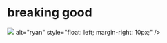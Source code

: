 # breaking good

[<img src="https://cdn.discordapp.com/attachments/919696614824771645/989328866755608596/unknown.png">](http://google.com.au/)
     alt="ryan"
     style="float: left; margin-right: 10px;" />
